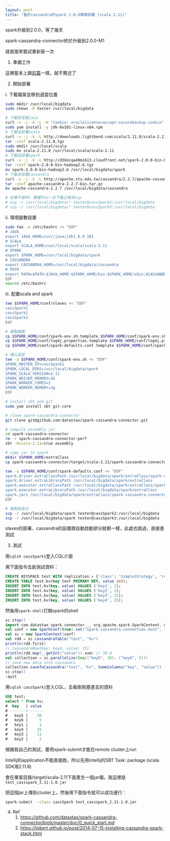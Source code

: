 ```yaml
---
layout: post
title: "基於cassandra的spark 2.0.0環境部署 (scala 2.11)"
---
```


spark升級到2.0.0，等了幾天

spark-cassandra-connector終於升級到2.0.0-M1

就直接來嘗試重新裝一次

1. 準備工作

這裡基本上跟[前篇](http://chingchuan-chen.github.io/cassandra/2016/08/05/deployment-of-spark-based-on-cassandra.html)一樣，就不贅述了

2. 開始部署

i. 下載檔案並移到適當位置
    
```bash
sudo mkdir /usr/local/bigdata
sudo chown -R tester /usr/local/bigdata

# 下載並安裝java
curl -v -j -k -L -H "Cookie: oraclelicense=accept-securebackup-cookie" http://download.oracle.com/otn-pub/java/jdk/8u101-b13/jdk-8u101-linux-x64.rpm -o jdk-8u101-linux-x64.rpm
sudo yum install -y jdk-8u101-linux-x64.rpm
# 下載並部署scala
curl -v -j -k -L http://downloads.lightbend.com/scala/2.11.8/scala-2.11.8.tgz -o scala-2.11.8.tgz
tar -zxvf scala-2.11.8.tgz
sudo mkdir /usr/local/scala
sudo mv scala-2.11.8 /usr/local/scala/scala-2.11
# 下載並部署spark
curl -v -j -k -L http://d3kbcqa49mib13.cloudfront.net/spark-2.0.0-bin-hadoop2.6.tgz -o spark-2.0.0-bin-hadoop2.6.tgz
tar -zxvf spark-2.0.0-bin-hadoop2.6.tgz
mv spark-2.0.0-bin-hadoop2.6 /usr/local/bigdata/spark
# 下載並部署cassandra
curl -v -j -k -L http://apache.stu.edu.tw/cassandra/2.2.7/apache-cassandra-2.2.7-bin.tar.gz -o apache-cassandra-2.2.7-bin.tar.gz
tar -zxvf apache-cassandra-2.2.7-bin.tar.gz
mv apache-cassandra-2.2.7 /usr/local/bigdata/cassandra

# 如果不是VM，實體可以一台下載之後用scp
# scp -r /usr/local/bigdata/* tester@cassSpark2:/usr/local/bigdata
# scp -r /usr/local/bigdata/* tester@cassSpark3:/usr/local/bigdata
```
   
ii. 環境變數設置

```bash
sudo tee -a /etc/bashrc << "EOF"
# JAVA
export JAVA_HOME=/usr/java/jdk1.8.0_101
# SCALA
export SCALA_HOME=/usr/local/scala/scala-2.11
# SPARK
export SPARK_HOME=/usr/local/bigdata/spark
# CASSANDRA
export CASSANDRA_HOME=/usr/local/bigdata/cassandra
# PATH
export PATH=$PATH:$JAVA_HOME:$SPARK_HOME/bin:$SPARK_HOME/sbin:$CASSANDRA_HOME/bin
EOF
source /etc/bashrc
```

iii. 配置scala and spark
      
```bash
tee $SPARK_HOME/conf/slaves << "EOF"
cassSpark1
cassSpark2
cassSpark3
EOF

# 複製檔案
cp $SPARK_HOME/conf/spark-env.sh.template $SPARK_HOME/conf/spark-env.sh
cp $SPARK_HOME/conf/log4j.properties.template $SPARK_HOME/conf/log4j.properties
cp $SPARK_HOME/conf/spark-defaults.conf.template $SPARK_HOME/conf/spark-defaults.conf

# 傳入設定
tee -a $SPARK_HOME/conf/spark-env.sh << "EOF"
SPARK_MASTER_IP=cassSpark1
SPARK_LOCAL_DIRS=/usr/local/bigdata/spark
SPARK_SCALA_VERSION=2.11
SPARK_DRIVER_MEMORY=3G
SPARK_WORKER_CORES=2
SPARK_WORKER_MEMORY=3g
EOF

# install sbt and git 
sudo yum install sbt git-core

# clone spark-cassandra-connector
git clone git@github.com:datastax/spark-cassandra-connector.git

# compile assembly jar
cd spark-cassandra-connector
rm -r spark-cassandra-connector-perf
sbt -Dscala-2.11=true assembly

# copy jar to spark
mkdir $SPARK_HOME/extraClass
cp spark-cassandra-connector/target/scala-2.11/spark-cassandra-connector-assembly-2.0.0-M1-2-g70018a6.jar $SPARK_HOME/extraClass

tee -a $SPARK_HOME/conf/spark-defaults.conf << "EOF"
spark.driver.extraClassPath /usr/local/bigdata/spark/extraClass/spark-cassandra-connector-assembly-2.0.0-M1.jar
spark.driver.extraLibraryPath /usr/local/bigdata/spark/extraClass
spark.executor.extraClassPath /usr/local/bigdata/spark/extraClass/spark-cassandra-connector-assembly-2.0.0-M1.jar
spark.executor.extraLibraryPath /usr/local/bigdata/spark/extraClass
spark.jars /usr/local/bigdata/spark/extraClass/spark-cassandra-connector-assembly-2.0.0-M1.jar
EOF

# 複製到各台
scp -r /usr/local/bigdata/spark tester@cassSpark2:/usr/local/bigdata
scp -r /usr/local/bigdata/spark tester@cassSpark3:/usr/local/bigdata
```

slaves的部署、cassandra的設置跟自動啟動部分就都一樣，此處也跳過，直接進測試

3. 測試

用`cqlsh cassSpark1`登入CQL介面

用下面指令去創測試資料：

```SQL
CREATE KEYSPACE test WITH replication = {'class': 'SimpleStrategy', 'replication_factor': 3 };
CREATE TABLE test.kv(key text PRIMARY KEY, value int);
INSERT INTO test.kv(key, value) VALUES ('key1', 1);
INSERT INTO test.kv(key, value) VALUES ('key2', 2);
INSERT INTO test.kv(key, value) VALUES ('key3', 11);
INSERT INTO test.kv(key, value) VALUES ('key4', 25);
```

然後用`spark-shell`打開spark的shell

```scala
sc.stop()
import com.datastax.spark.connector._, org.apache.spark.SparkContext, org.apache.spark.SparkContext._, org.apache.spark.SparkConf
val conf = new SparkConf(true).set("spark.cassandra.connection.host", "192.168.0.121")
val sc = new SparkContext(conf)
val rdd = sc.cassandraTable("test", "kv")
println(rdd.first)
// CassandraRow{key: key4, value: 25}
println(rdd.map(_.getInt("value")).sum) // 39.0
val collection = sc.parallelize(Seq(("key5", 38), ("key6", 5)))
// save new data into cassandra
collection.saveToCassandra("test", "kv", SomeColumns("key", "value"))
sc.stop()
:quit
```

用`cqlsh cassSpark1`登入CQL，去看剛剛塞進去的資料

```SQL
USE test;
select * from kv;
#  key   | value
# -------+-------
#   key5 |    38
#   key6 |     5
#   key1 |     1
#   key4 |    25
#   key3 |    11
#   key2 |     2
```

根據我自己的測試，要用spark-submit才能在remote cluster上run

Intellij的application不能直接跑，所以先用intellij的SBT Task: package (scala SDK用2.11.8)

會在專案目錄/target/scala-2.11下面產生一個jar檔，我這裡是`test_cassspark_2.11-1.0.jar`

把這個jar上傳到cluster上，然後用下面指令就可以成功運行：

```bash
spark-submit --class cassSpark test_cassspark_2.11-1.0.jar
```

4. Ref
    1. https://github.com/datastax/spark-cassandra-connector/blob/master/doc/0_quick_start.md
    2. https://tobert.github.io/post/2014-07-15-installing-cassandra-spark-stack.html


